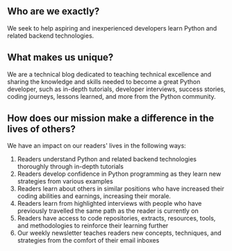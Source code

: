 
## Who are we exactly?
We seek to help aspiring and inexperienced developers learn Python and related backend technologies.

## What makes us unique?
We are a technical blog dedicated to teaching technical excellence and sharing the knowledge and skills needed to become a great Python developer, such as in-depth tutorials, developer interviews, success stories, coding journeys, lessons learned, and more from the Python community.

## How does our mission make a difference in the lives of others?
We have an impact on our readers' lives in the following ways:
1. Readers understand Python and related backend technologies thoroughly through in-depth tutorials
2. Readers develop confidence in Python programming as they learn new strategies from various examples
3. Readers learn about others in similar positions who have increased their coding abilities and earnings, increasing their morale. 
4. Readers learn from highlighted interviews with people who have previously travelled the same path as the reader is currently on
5. Readers have access to code repositories, extracts, resources, tools, and methodologies to reinforce their learning further
6. Our weekly newsletter teaches readers new concepts, techniques, and strategies from the comfort of their email inboxes